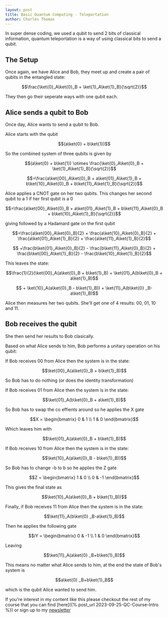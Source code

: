 ```yaml
---
layout: post
title: Basic Quantum Computing - Teleportation
author: Charles Thomas
---
```


In super dense coding, we used a qubit to send 2 bits of classical information, quantum teleportation is a way of using classical bits to send a qubit.

## The Setup
Once again, we have Alice and Bob, they meet up and create a pair of qubits in the entangled state:

$$\frac{\ket{0}_A\ket{0}_B + \ket{1}_A\ket{1}_B}{\sqrt{2}}$$

They then go their seperate ways with one qubit each.


## Alice sends a qubit to Bob
Once day, Alice wants to send a qubit to Bob. 

Alice starts with the qubit

$$(a\ket{0} + b\ket{1})$$

So the combined system of three qubits is given by

$$(a\ket{0} + b\ket{1}) \otimes \frac{\ket{0}_A\ket{0}_B + \ket{1}_A\ket{1}_B}{\sqrt{2}}$$

$$=\frac{a\ket{00}_A\ket{0}_B + a\ket{01}_A\ket{1}_B + b\ket{10}_A\ket{0}_B + b\ket{11}_A\ket{1}_B}{\sqrt{2}}$$

Alice applies a CNOT gate on her two qubits. This changes her second qubit to a 1 if her first qubit is a 0 

$$=\frac{a\ket{00}_A\ket{0}_B + a\ket{01}_A\ket{1}_B + b\ket{11}_A\ket{0}_B + b\ket{10}_A\ket{1}_B}{\sqrt{2}}$$

giving followed by a Hadamard gate on the first qubit

$$=\frac{a\ket{00}_A\ket{0}_B}{2} + \frac{a\ket{10}_A\ket{0}_B}{2} + \frac{a\ket{01}_A\ket{1}_B}{2} + \frac{a\ket{11}_A\ket{1}_B}{2}$$

$$ +\frac{b\ket{01}_A\ket{0}_B}{2} - \frac{b\ket{11}_A\ket{0}_B}{2} + \frac{b\ket{00}_A\ket{1}_B}{2} - \frac{b\ket{10}_A\ket{1}_B}{2}$$

This leaves the state:

$$\frac{1}{2}(\ket{00}_A(a\ket{0}_B + b\ket{1}_B) + \ket{01}_A(b\ket{0}_B + a\ket{1}_B)$$

$$ + \ket{10}_A(a\ket{0}_B - b\ket{1}_B)) + \ket{11}_A(b\ket{0} _B-a\ket{1}_B)$$

Alice then measures her two qubits. She'll get one of 4 results: 00, 01, 10 and 11.

## Bob receives the qubit
She then send her results to Bob clasically.

Based on what Alice sends to him, Bob performs a unitary operation on his qubit:

If Bob receives 00 from Alice then the system is in the state:

$$\ket{00}_A(a\ket{0}_B + b\ket{1}_B)$$

So Bob has to do nothing (or does the identity transformation)

If Bob receives 01 from Alice then the system is in the state:

$$\ket{01}_A(b\ket{0}_B + a\ket{1}_B)$$

So Bob has to swap the co effients around so he applies the X gate

$$X = \begin{bmatrix}
    0 & 1 \\ 1 & 0
\end{bmatrix}$$

Which leaves him with 

$$\ket{01}_A(a\ket{0}_B + b\ket{1}_B)$$

If Bob receives 10 from Alice then the system is in the state:

$$\ket{10}_A(a\ket{0}_B - b\ket{1}_B))$$

So Bob has to change -b to b so he applies the Z gate

$$Z = \begin{bmatrix}
    1 & 0 \\ 0 & -1
\end{bmatrix}$$

This gives the final state as

$$\ket{10}_A(a\ket{0}_B + b\ket{1}_B))$$

Finally, if Bob receives 11 from Alice then the system is in the state:

$$\ket{11}_A(b\ket{0} _B-a\ket{1}_B)$$

Then he applies the following gate

$$iY = \begin{bmatrix}
    0 & -1 \\ 1 & 0
\end{bmatrix}$$

Leaving

$$\ket{11}_A(a\ket{0} _B+b\ket{1}_B)$$

This means no matter what Alice sends to him, at the end the state of Bob's system is

$$a\ket{0} _B+b\ket{1}_B$$ 

which is the qubit Alice wanted to send him.

If you're interest in my content like this please checkout the rest of my course that you can find [here]({% post_url 2023-09-25-QC-Course-Intro %}) or sign up to my [newsletter](https://open.substack.com/pub/charliethomas/p/weekly-newsletter-21th-december?r=6k919&utm_campaign=post&utm_medium=web)


